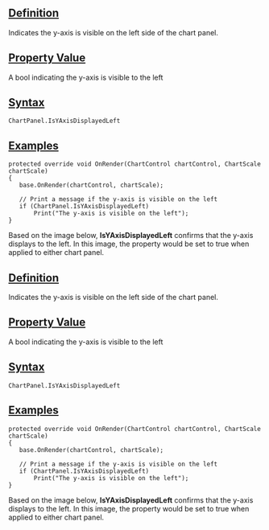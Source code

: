 ## [Definition](https://developer.ninjatrader.com/docs/desktop/chartpanel_isyaxisdisplayedleft\#definition)

Indicates the y-axis is visible on the left side of the chart panel.

## [Property Value](https://developer.ninjatrader.com/docs/desktop/chartpanel_isyaxisdisplayedleft\#property-value)

A bool indicating the y-axis is visible to the left

## [Syntax](https://developer.ninjatrader.com/docs/desktop/chartpanel_isyaxisdisplayedleft\#syntax)

`ChartPanel.IsYAxisDisplayedLeft`

## [Examples](https://developer.ninjatrader.com/docs/desktop/chartpanel_isyaxisdisplayedleft\#examples)

```jsx-150469391 csharp
protected override void OnRender(ChartControl chartControl, ChartScale chartScale)
{
   base.OnRender(chartControl, chartScale);

   // Print a message if the y-axis is visible on the left
   if (ChartPanel.IsYAxisDisplayedLeft)
       Print("The y-axis is visible on the left");
}

```

Based on the image below, **IsYAxisDisplayedLeft** confirms that the y-axis displays to the left. In this image, the property would be set to true when applied to either chart panel.

## [Definition](https://developer.ninjatrader.com/docs/desktop/chartpanel_isyaxisdisplayedleft\#definition)

Indicates the y-axis is visible on the left side of the chart panel.

## [Property Value](https://developer.ninjatrader.com/docs/desktop/chartpanel_isyaxisdisplayedleft\#property-value)

A bool indicating the y-axis is visible to the left

## [Syntax](https://developer.ninjatrader.com/docs/desktop/chartpanel_isyaxisdisplayedleft\#syntax)

`ChartPanel.IsYAxisDisplayedLeft`

## [Examples](https://developer.ninjatrader.com/docs/desktop/chartpanel_isyaxisdisplayedleft\#examples)

```jsx-150469391 csharp
protected override void OnRender(ChartControl chartControl, ChartScale chartScale)
{
   base.OnRender(chartControl, chartScale);

   // Print a message if the y-axis is visible on the left
   if (ChartPanel.IsYAxisDisplayedLeft)
       Print("The y-axis is visible on the left");
}

```

Based on the image below, **IsYAxisDisplayedLeft** confirms that the y-axis displays to the left. In this image, the property would be set to true when applied to either chart panel.